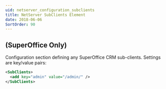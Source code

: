 ```yaml
---
uid: netserver_configuration_subclients
title: NetServer SubClients Element
date: 2018-06-06
SortOrder: 90
---
```

## (SuperOffice Only)

Configuration section defining any SuperOffice CRM sub-clients. Settings are key/value pairs:

```xml
<SubClients>
  <add key="admin" value="/admin/" />
</SubClients>
```
